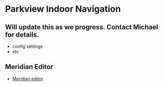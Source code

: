 # Parkview Indoor Navigation

## Will update this as we progress.  Contact Michael for details.
* config settings
* etc

## Meridian Editor
* [Meridian editor](https://edit.meridianapps.com/)